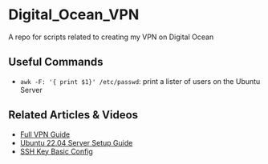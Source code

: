 # Digital_Ocean_VPN

A repo for scripts related to creating my VPN on Digital Ocean

## Useful Commands

- `awk -F: '{ print $1}' /etc/passwd`: print a lister of users on the Ubuntu Server

## Related Articles & Videos

- [Full VPN Guide](https://www.digitalocean.com/community/tutorials/how-to-set-up-and-configure-an-openvpn-server-on-ubuntu-22-04)
- [Ubuntu 22.04 Server Setup Guide](https://www.digitalocean.com/community/tutorials/initial-server-setup-with-ubuntu-22-04)
- [SSH Key Basic Config](https://docs.github.com/en/authentication/connecting-to-github-with-ssh/generating-a-new-ssh-key-and-adding-it-to-the-ssh-agent)

